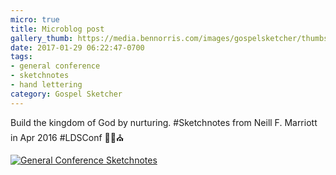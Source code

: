 ```yaml
---
micro: true
title: Microblog post
gallery_thumb: https://media.bennorris.com/images/gospelsketcher/thumbs/apr-16-0-marriott.jpg
date: 2017-01-29 06:22:47-0700
tags:
- general conference
- sketchnotes
- hand lettering
category: Gospel Sketcher
---
```


Build the kingdom of God by nurturing. #Sketchnotes from Neill F. Marriott in Apr 2016 #LDSConf ✍🏼⛪️

[![General Conference Sketchnotes](https://media.bennorris.com/images/gospelsketcher/general-conference/apr-2016/apr-16-0-marriott.jpg)](https://media.bennorris.com/images/gospelsketcher/general-conference/apr-2016/apr-16-0-marriott.jpg)
